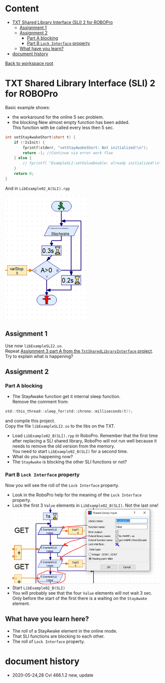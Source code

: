 # Content
<!-- TOC depthFrom:1 depthTo:6 withLinks:1 updateOnSave:1 orderedList:0 -->

- [TXT Shared Library Interface (SLI) 2 for ROBOPro](#txt-shared-library-interface-sli-2-for-robopro)
	- [Assignment 1](#assignment-1)
	- [Assignment 2](#assignment-2)
		- [Part A blocking](#part-a-blocking)
		- [Part B `Lock Interface` property](#part-b-lock-interface-property)
	- [What have you learn?](#what-have-you-learn)
- [document history](#history)

<!-- /TOC -->

[Back to workspace root](../README.md)

# TXT Shared Library Interface (SLI) 2 for ROBOPro

Basic example shows:<br/>
- the workaround for the online 5 sec problem.
- the blocking
New almost empty function has been added.<br/>
This function with be called every less then 5 sec.

``` C
int setStayAwakeShort(short t) {
	if (!IsInit) {
		fprintf(stderr, "setStayAwakeShort: Not initialized!\n");
		return -1; //Continue via error work flow
	} else {
		// fprintf( "ExampleSLI:setValueDouble: already initialized!\n");
	}
	return 0;
}
```
And in `LibExample02_A(SLI).rpp`

![](./docs/StayAwake.png)

## Assignment 1 
Use now `libExampleSLI2.so`.<br/>
Repeat [Assignment 3 part A from the `TxtSharedLibraryInterface` project](../TxtSharedLibraryInterface/README.md).<br/>
Try to explain what is happening?

## Assignment 2
### Part A blocking
- The StayAwake function get it internal sleep function.<br/>
  Remove the comment from:
```C
std::this_thread::sleep_for(std::chrono::milliseconds(t));
```
and compile this project.<br/>
Copy the file `libExampleSLI2.so` to the libs on the TXT.

- Load `LibExample02_B(SLI).rpp` in RoboPro.
  Remember that the first time after replacing a SLI shared library, RoboPro will not run well because it needs to remove the old version from the memory.<br/>
  You need to start `LibExample02_B(SLI)` for a second time.
- What do you happening now?
- The `StayAwake` is blocking the other SLI functions or not?
 
### Part B `Lock Interface` property
Now you will see the roll of the `Lock Interface` property. 
- Look in the RoboPro help for the meaning of the `Lock Interface` property.
- Lock the first 3 `Value` elements in `LibExample02_B(SLI)`. Not the last one!
  ![](./docs/Lock.png)
- Start `LibExample02_B(SLI)`
- You will probably see that the four `Value` elements will not wait 3 sec. Only before the start of the first there is a waiting on the `StayAwake`  element.

## What have you learn here?
- The roll of a StayAwake element in the online mode.
- That SLI functions are blocking to each other.
- The roll of `Lock Interface` property.

<a id="history"></a>

# document history 
- 2020-05-24,28 Cvl 466.1.2 new, update